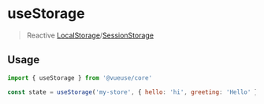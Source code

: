 # useStorage

> Reactive [LocalStorage](https://developer.mozilla.org/en-US/docs/Web/API/Window/localStorage)/[SessionStorage](https://developer.mozilla.org/en-US/docs/Web/API/Window/sessionStorage)

## Usage

```jsx
import { useStorage } from '@vueuse/core'

const state = useStorage('my-store', { hello: 'hi', greeting: 'Hello' }, sessionStorage)
```
